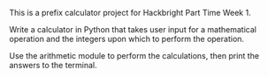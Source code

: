 This is a prefix calculator project for Hackbright Part Time Week 1.

Write a calculator in Python that takes user input for a mathematical operation and the integers upon which to perform the operation.

Use the arithmetic module to perform the calculations, then print the answers to the terminal.
